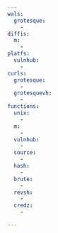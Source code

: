 ```yaml
---
wals:
  grotesque:
    -
diffis:
  m:
    -
platfs:
  vulnhub:
    -
curls:
  grotesque:
    -
  grotesquevh:
    -
functions:
  unix:
    -
  m:
    -
  vulnhub:
    -
  source:
    -
  hash:
    -
  brute:
    -
  revsh:
    -
  credz:
    -

---
```

